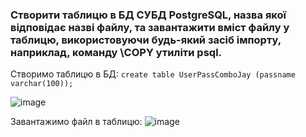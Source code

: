 ### Створити таблицю в БД СУБД PostgreSQL, назва якої відповідає назві файлу, та завантажити вміст файлу у таблицю, використовуючи будь-який засіб імпорту, наприклад, команду \COPY утиліти psql.

Створимо таблицю в БД:
`create table UserPassComboJay (passname varchar(100));`

![image](https://user-images.githubusercontent.com/56130345/208963216-5692cdfb-2c44-44fd-adff-ae84eba29bca.png)

Завантажимо файл в таблицю:
![image](https://user-images.githubusercontent.com/56130345/208963539-fec58039-ff44-4212-991a-b72cba57a76e.png)
